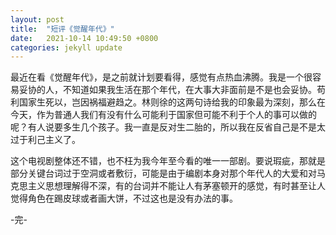 ```yaml
---
layout: post
title:  "短评《觉醒年代》"
date:   2021-10-14 10:49:50 +0800
categories: jekyll update
---
```


最近在看《觉醒年代》，是之前就计划要看得，感觉有点热血沸腾。我是一个很容易妥协的人，不知道如果我生活在那个年代，在大事大非面前是不是也会妥协。苟利国家生死以，岂因祸福避趋之。林则徐的这两句诗给我的印象最为深刻，那么在今天，作为普通人我们有没有什么可能利于国家但可能不利于个人的事可以做的呢？有人说要多生几个孩子。我一直是反对生二胎的，所以我在反省自己是不是太过于利己主义了。


这个电视剧整体还不错，也不枉为我今年至今看的唯一一部剧。要说瑕疵，那就是部分关键台词过于空洞或者敷衍，可能是由于编剧本身对那个年代人的大爱和对马克思主义思想理解得不深，有的台词并不能让人有茅塞顿开的感觉，有时甚至让人觉得角色在踢皮球或者画大饼，不过这也是没有办法的事。

-完-
